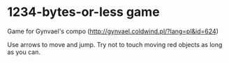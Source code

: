 # 1234-bytes-or-less game

Game for Gynvael's compo (http://gynvael.coldwind.pl/?lang=pl&id=624)

Use arrows to move and jump. Try not to touch moving red objects as long as you can.
